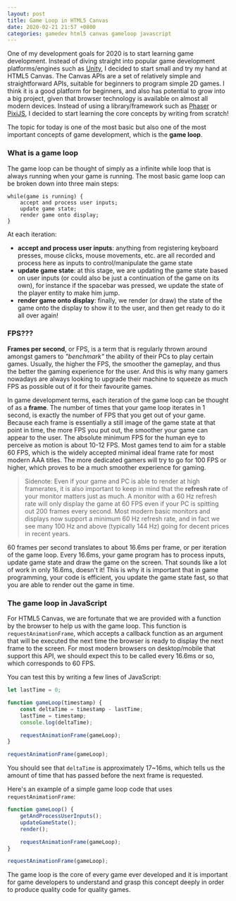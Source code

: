 ```yaml
---
layout: post
title: Game Loop in HTML5 Canvas
date: 2020-02-21 21:57 +0800
categories: gamedev html5 canvas gameloop javascript
---
```


One of my development goals for 2020 is to start learning game development. Instead of diving straight into popular game development platforms/engines such as [Unity](https://unity.com/), I decided to start small and try my hand at HTML5 Canvas. The Canvas APIs are a set of relatively simple and straightforward APIs, suitable for beginners to program simple 2D games. I think it is a good platform for beginners, and also has potential to grow into a big project, given that browser technology is available on almost all modern devices. Instead of using a library/framework such as [Phaser](http://phaser.io/) or [PixiJS](https://www.pixijs.com/), I decided to start learning the core concepts by writing from scratch!

The topic for today is one of the most basic but also one of the most important concepts of game development, which is the **game loop**.

### What is a game loop

The game loop can be thought of simply as a infinite while loop that is always running when your game is running. The most basic game loop can be broken down into three main steps:

```
while(game is running) {
    accept and process user inputs;
    update game state;
    render game onto display;
}
```

At each iteration:

-   **accept and process user inputs**: anything from registering keyboard presses, mouse clicks, mouse movements, etc. are all recorded and process here as inputs to control/manipulate the game state
-   **update game state**: at this stage, we are updating the game state based on user inputs (or could also be just a continuation of the game on its own), for instance if the spacebar was pressed, we update the state of the player entity to make him jump.
-   **render game onto display**: finally, we render (or draw) the state of the game onto the display to show it to the user, and then get ready to do it all over again!

### FPS???

**Frames per second**, or FPS, is a term that is regularly thrown around amongst gamers to _"benchmark"_ the ability of their PCs to play certain games. Usually, the higher the FPS, the smoother the gameplay, and thus the better the gaming experience for the user. And this is why many gamers nowadays are always looking to upgrade their machine to squeeze as much FPS as possible out of it for their favourite games.

In game development terms, each iteration of the game loop can be thought of as a **frame**. The number of times that your game loop iterates in 1 second, is exactly the number of FPS that you get out of your game. Because each frame is essentially a still image of the game state at that point in time, the more FPS you put out, the smoother your game can appear to the user. The absolute minimum FPS for the human eye to perceive as motion is about 10-12 FPS. Most games tend to aim for a stable 60 FPS, which is the widely accepted minimal ideal frame rate for most modern AAA titles. The more dedicated gamers will try to go for 100 FPS or higher, which proves to be a much smoother experience for gaming.

> Sidenote: Even if your game and PC is able to render at high framerates, it is also important to keep in mind that the **refresh rate** of your monitor matters just as much. A monitor with a 60 Hz refresh rate will only display the game at 60 FPS even if your PC is spitting out 200 frames every second. Most modern basic monitors and displays now support a minimum 60 Hz refresh rate, and in fact we see many 100 Hz and above (typically 144 Hz) going for decent prices in recent years.

60 frames per second translates to about 16.6ms per frame, or per iteration of the game loop. Every 16.6ms, your game program has to process inputs, update game state and draw the game on the screen. That sounds like a lot of work in only 16.6ms, doesn't it! This is why it is important that in game programming, your code is efficient, you update the game state fast, so that you are able to render out the game in time.

### The game loop in JavaScript

For HTML5 Canvas, we are fortunate that we are provided with a function by the browser to help us with the game loop. This function is `requestAnimationFrame`, which accepts a callback function as an argument that will be executed the next time the browser is ready to display the next frame to the screen. For most modern browsers on desktop/mobile that support this API, we should expect this to be called every 16.6ms or so, which corresponds to 60 FPS.

You can test this by writing a few lines of JavaScript:

```javascript
let lastTime = 0;

function gameLoop(timestamp) {
    const deltaTime = timestamp - lastTime;
    lastTime = timestamp;
    console.log(deltaTime);

    requestAnimationFrame(gameLoop);
}

requestAnimationFrame(gameLoop);
```

You should see that `deltaTime` is approximately 17~16ms, which tells us the amount of time that has passed before the next frame is requested.

Here's an example of a simple game loop code that uses `requestAnimationFrame`:

```javascript
function gameLoop() {
    getAndProcessUserInputs();
    updateGameState();
    render();

    requestAnimationFrame(gameLoop);
}

requestAnimationFrame(gameLoop);
```

The game loop is the core of every game ever developed and it is important for game developers to understand and grasp this concept deeply in order to produce quality code for quality games.